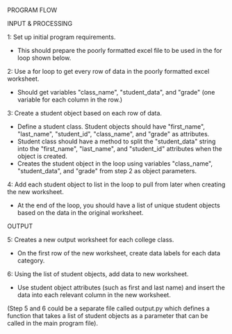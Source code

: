 PROGRAM FLOW

INPUT & PROCESSING

1: Set up initial program requirements.
- This should prepare the poorly formatted excel file to be used in the for loop shown below.

2: Use a for loop to get every row of data in the poorly formatted excel worksheet.
- Should get variables "class_name", "student_data", and "grade" (one variable for each column in the row.)

3: Create a student object based on each row of data.
- Define a student class. Student objects should have "first_name", "last_name", "student_id", "class_name", and "grade" as attributes.
- Student class should have a method to split the "student_data" string into the "first_name", "last_name", and "student_id" attributes when the object is created.
- Creates the student object in the loop using variables "class_name", "student_data", and "grade" from step 2 as object parameters.

4: Add each student object to list in the loop to pull from later when creating the new worksheet.
- At the end of the loop, you should have a list of unique student objects based on the data in the original worksheet.

OUTPUT

5: Creates a new output worksheet for each college class.
- On the first row of the new worksheet, create data labels for each data category.

6: Using the list of student objects, add data to new worksheet.
- Use student object attributes (such as first and last name) and insert the data into each relevant column in the new worksheet.

(Step 5 and 6 could be a separate file called output.py which defines a function that takes a list of student objects as a parameter that can be called in the main program file).